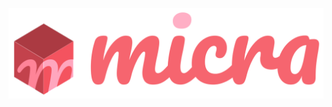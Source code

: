 <p align="center">
  <img alt="Micra" src="https://raw.githubusercontent.com/micrajs/.github/latest/assets/micra-full-logo.png">
</p>
